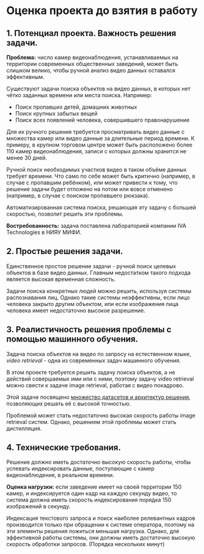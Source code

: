 # Оценка проекта до взятия в работу
## 1. Потенциал проекта. Важность решения задачи.
**Проблема:** число камер видеонаблюдения, устанавливаемых на территории современных общественных заведений, может быть слишком велико, чтобы ручной анализ видео данных оставался эффективным.

Существуют задачи поиска объектов на видео данных, в которых нет чётко заданных времени или места поиска. Например:
- Поиск пропавших детей, домашних животных
- Поиск крупных забытых вещей
- Поиск всех появлений человека, совершившего правонарушение

Для их ручного решения требуется просматривать видео данные с множества камер или видео данные за длительные период времени. К примеру, в крупном торговом центре может быть расположено более 110 камер видеонаблюдения, записи с которых должны хранится не менее 30 дней.

Ручной поиск необходимых участков видео в таком объёме данных требует времени. Что само по себе может быть критично (например, в случае с пропавшим ребёнком), или может привести к тому, что решение задачи будет отложено на потом или вовсе отменено (например, в случае с поиском пропавшего рюкзака).

Автоматизированная система поиска, решающая эту задачу с большей скоростью, позволит решить эти проблемы.

**Востребованность:** задача поставлена лабораторией компании IVA Technologies в НИЯУ МИФИ.

## 2. Простые решения задачи.
Единственное простое решение задачи - ручной поиск целевых объектов в базе видео данных. Главным недостатком такого подхода является высокая временная сложность.

Задачи поиска конкретных людей можно решить, используя системы распознавания лиц. Однако такие системы неэффективны, если лицо человека закрыто другим объектом, или если изображения лица человека имеет недостаточно высокое разрешение.

## 3. Реалистичность решения проблемы с помощью машинного обучения.
Задача поиска объектов на видео по запросу на естественном языке, *video retrieval* - одна из современных задач машинного обучения.

В этом проекте требуется решить задачу поиска объектов, а не действий совершаемых ими или с ними, поэтому задачу video retrieval можно свести к задаче image retrieval, работая с видео покадрово.

Этой задаче посвящено [множество датасетов и архитектур решения](https://paperswithcode.com/task/image-retrieval), позволяющих решать её с высокой точностью.

Проблемой может стать недостаточно высокая скорость работы image retrieval систем. Однако, решением этой проблемы может стать дистилляция.

## 4. Технические требования.
Решение должно иметь достаточно высокую скорость работы, чтобы успевать индексировать данные, поступающие с камер видеонаблюдения, в реальном времени.

**Оценка нагрузки:** если заведение имеет на своей территории 150 камер, и индексируется один кадр на каждую секунду видео, то система должна иметь скорость индексирования порядка 150 изображений в секунду.

Индексация текстового запроса и поиск наиболее релевантных кадров производится только при обращении к системе оператора, поэтому на эти элементы решения ложиться меньшая нагрузка. Однако, для эффективной работы системы, они должны иметь достаточно высокую скорость обработки запросов. (Порядка нескольких минут)